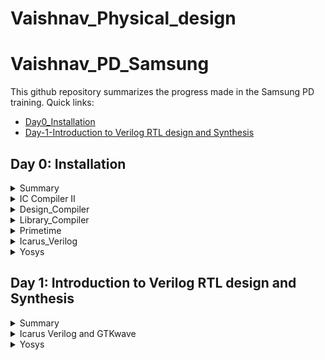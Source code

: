 # Vaishnav_Physical_design

# Vaishnav_PD_Samsung
This github repository summarizes the progress made in the Samsung PD training. Quick links:

- [Day0_Installation](#Day-0-Installation)
- [Day-1-Introduction to Verilog RTL design and Synthesis](#Day-1--Introduction-to-Verilog-RTL-design-and-Synthesis)

## Day 0: Installation
<details>
 <summary> Summary </summary>
Day0 summarises the information about the tool and how to invoke the tool with the respective commands and screenshots used:
  
- IC Compiler II (icc2).

- Design Compiler (dc).

- Library Compiler (lc).
   
- Primetime (pt).
   
- Icarus Verilog (iverilog).
    
- Yosys (yosys).
</details>

<details>
 
 <summary> IC Compiler II </summary>


ICC2 is a cutting-edge tool developed by Synopsys, a leading electronic design automation company. It stands as an integral part of the digital design process, specializing in place-and-route optimization for complex integrated circuits. ICC2 leverages advanced algorithms to achieve high-performance, low-power, and area-efficient designs. With its intuitive interface, it empowers semiconductor engineers to streamline the physical implementation process, delivering faster time-to-market for innovative chip designs. Synopsys' ICC2 tool plays a pivotal role in shaping the future of semiconductor design by enhancing efficiency and enabling the creation of intricate, high-performance electronic devices.

I invoked the ICC2 with the following command:

```
icc2_shell
```

Below is the screenshot showing the successful launch:

<img width="1085" alt="icc2" src="https://github.com/NkVaishnav/Vaishnav_Physical_design/assets/142480622/bdde7302-8767-483e-be55-30c340129b24">


</details>

<details>
 <summary> Design_Compiler </summary>

The Design Compiler (DC) tool by Synopsys is a renowned electronic design automation solution. Serving as a vital component in the ASIC and FPGA design flow, DC excels in transforming RTL (Register Transfer Level) descriptions into optimized gate-level representations. Leveraging advanced synthesis algorithms, it enables engineers to achieve superior performance, lower power consumption, and reduced area utilization. With its rich feature set and comprehensive optimizations, the DC tool empowers designers to achieve faster time-to-results and meet stringent design specifications. Synopsys' Design Compiler remains a cornerstone in modern chip design, driving innovation and efficiency across the semiconductor industry.

I invoked the DC Compiler with the following command:

```
dc_shell
```

Below is the screenshot showing the successful launch:

<img width="1085" alt="dc" src="https://github.com/NkVaishnav/Vaishnav_Physical_design/assets/142480622/31975dde-6064-406b-b8c4-9a17dfcacd35">

</details>

<details>

<summary> Library_Compiler </summary>

The Library Compiler by Synopsys is a vital tool in the semiconductor design process. It specializes in creating and optimizing process-specific libraries, accelerating the development of ASIC and FPGA designs. This tool streamlines library creation with advanced automation, ensuring high-quality and consistent libraries for efficient chip design. The Library Compiler plays a critical role in achieving design goals, enhancing performance, power efficiency, and area utilization. With its comprehensive features and integration capabilities, the Library Compiler empowers designers to create optimized libraries tailored to their specific technology and design requirements, contributing to the success of complex chip projects.

I invoked the DC Compiler with the following command:

```
lc_shell
```

Below is the screenshot showing the successful launch:

<img width="1085" alt="lc" src="https://github.com/NkVaishnav/Vaishnav_Physical_design/assets/142480622/ca41cbf2-c37c-4de0-92d2-dc6b6db5ffe4">
 
</details>

<details>
 
<summary> Primetime </summary>
 
The Primetime tool developed by Synopsys is a widely-used solution for static timing analysis in the field of electronic design automation. It plays a pivotal role in verifying the timing performance of digital integrated circuits, ensuring that designs meet critical timing constraints. Primetime leverages sophisticated algorithms to model and analyze the timing behavior of complex designs, offering insights into potential timing violations and suggesting optimizations. With its accuracy and efficiency, Primetime helps designers achieve high performance, low power consumption, and reduced time-to-market for their semiconductor projects. As an industry-standard tool, Primetime continues to be integral to the success of modern chip design and verification processes.

I invoked the DC Compiler with the following command:

```
pt_shell
```

Below is the screenshot showing the successful launch:

<img width="1085" alt="pt" src="https://github.com/NkVaishnav/Vaishnav_Physical_design/assets/142480622/7c4d4aab-5e4d-4e05-98bf-465d6b74b3f5">

</details>


<details>
 
<summary> Icarus_Verilog </summary>
 
Icarus Verilog is an open-source hardware description language (HDL) compiler and simulator. This tool is widely used for digital circuit design and verification, allowing engineers to write and test designs written in the Verilog hardware description language. Icarus Verilog offers a fast and efficient simulation environment for complex digital systems, aiding in the verification process before actual implementation. Its open-source nature promotes collaboration and customization within the hardware design community. With Icarus Verilog, designers can gain insights into their designs' functionality, behavior, and timing, contributing to the development of reliable and optimized digital circuits.

I invoked the DC Compiler with the following command:

```
iverilog
```

Below is the screenshot showing the successful launch:


<img width="1085" alt="iverilog" src="https://github.com/NkVaishnav/Vaishnav_Physical_design/assets/142480622/8e64e2a7-2631-4397-8999-0ad33daddebe">

</details>

<details>

<summary> Yosys </summary>
 
Yosys is a powerful open-source framework for Verilog RTL synthesis and formal verification. It's widely utilized in digital design automation to convert RTL descriptions into optimized gate-level representations. Yosys stands out for its versatility, offering a range of synthesis and optimization algorithms to enhance circuit performance, reduce area utilization, and minimize power consumption. Beyond synthesis, Yosys also integrates formal verification capabilities, enabling engineers to rigorously verify the correctness of their designs. Its open nature and active community make Yosys a valuable resource for advancing digital circuit design and verification practices.


I invoked the DC Compiler with the following command:

```
yosys
```

Below is the screenshot showing the successful launch:

<img width="1085" alt="yosys" src="https://github.com/NkVaishnav/Vaishnav_Physical_design/assets/142480622/455d39b9-0825-4c4b-9b1c-a540e192c426">

</details>


## Day 1: Introduction to Verilog RTL design and Synthesis

<details>
 <summary> Summary </summary>

 RTL (Register Transfer Level) design and synthesis are essential steps in modern digital circuit development:

RTL Design: RTL design is the process of creating a high-level description of a digital circuit using a hardware description language (HDL) like Verilog or VHDL. It focuses on specifying the functionality of the design, including data flow and control logic, using registers and combinational logic blocks.

Abstraction: RTL abstraction enables designers to describe complex hardware functionalities using a language similar to software programming, making it easier to conceptualize and develop digital circuits.

Synthesis: Synthesis is the automatic translation of the RTL code into a gate-level representation, consisting of logic gates and flip-flops. This process optimizes the design for area, speed, and power by applying various transformations and optimizations.

Optimization: During synthesis, the tool performs various optimizations like technology mapping, constant propagation, and logic restructuring to generate an efficient gate-level netlist that meets the design specifications.

Timing Analysis: Synthesis tools analyze the gate-level netlist to ensure that the design meets timing constraints, such as setup and hold times, critical paths, and clock frequency limitations.

Hierarchical Design: RTL design and synthesis support hierarchical design methodologies, allowing designers to divide complex designs into smaller, manageable modules that can be independently designed, verified, and synthesized.

Verification: While RTL design focuses on functional correctness, synthesis verification ensures that the translated gate-level representation accurately reflects the intended RTL behavior.

Tool Flow: The RTL-to-synthesis flow involves writing RTL code, running simulation to validate functionality, synthesizing the design to generate a gate-level netlist, and performing verification to ensure proper translation.

Iterative Process: Designers often iterate between RTL design and synthesis, refining the RTL code, optimizing for performance, and verifying the resulting gate-level netlist to achieve the desired design goals.

Impact on Design Cycle: Efficient RTL design and synthesis practices are crucial for achieving shorter design cycles, lower costs, and successful realization of advanced digital circuits in today's semiconductor industry.

Day 1 summarises the information about the working of the Icarus Verilog with GTKwave, and Yosys tool, and examples are given with images of trial runs being fired:

</details>
	
 <details>
 <summary> Icarus Verilog and GTKwave </summary>


1. Top Verilog File (Design under test or DUT): The top Verilog file contains the RTL description of the digital design you want to simulate. This file defines the structure and functionality of your design's modules and their interconnections.
   
3. Test Bench File: The test bench file is another Verilog file that you create to simulate and test your design. It includes stimuli generators, monitors, and assertions to simulate real-world scenarios and verify the correctness of your design, this file doesn't have any inputs or outputs but instantiates the DUT in it to provide inputs and outputs.

4. Integration: In Iverilog, you use the iverilog command to compile both the top Verilog file and the test bench file together. This command compiles your design's Verilog files into a simulation executable.

5. Simulation Execution: Once compiled, you execute the simulation using the generated executable. The test bench file generates input stimuli and monitors the output behavior of your design during the simulation.

6. VCD file dump: After the execution of the simulation a.out file is generated and after running this file we get a VCD (Value change dump) file getting generated 

7. Results and Analysis: After the simulation completes, you can analyze the simulation results to verify that your design behaves as expected. Waveform viewers, like GTKWave, can help visualize the signal behavior over time, showing inputs, outputs, and internal signals with the help of VCD file dumped before.

We give inputs to the Design under Test and observe the output with the help of Testbench. The image below illustrates the way in which it is done:

<img width="1085" alt="DUT_TB" src="https://github.com/NkVaishnav/Vaishnav_Physical_design/assets/142480622/863ff72f-fc74-4fd3-8c38-23095f5e9ef5">

The commands that were used to run the simulation of the Icarus Verilog are mentioned below one by one :
```
iverilog main.v tb_main.v 
```
The above command is used to call the top verilog and its respective testbench and generated an a.out file

Below is the screenshot the image that shows the output of the above command 

<img width="1085" alt="iverilog1" src="https://github.com/NkVaishnav/Vaishnav_Physical_design/assets/142480622/a59cefef-9ab6-4efa-8a41-f138be2ab50b">

```
./a.out 
```
The above command is used to call the generated a.out file which in turn generates the .vcd file

Below is the screenshot the image that shows the output of the above command 

<img width="1085" alt="iverilog2" src="https://github.com/NkVaishnav/Vaishnav_Physical_design/assets/142480622/339db2cf-1222-48eb-bf6b-773e726a3ca3">


```
gtkwave tb_main.vcd
```

The above command opens the graphical window for us to view the changes in the value of the Design
 
Below is the screenshot of the image that shows the output of the above command 

<img width="1085" alt="iverilog3" src="https://github.com/NkVaishnav/Vaishnav_Physical_design/assets/142480622/f3284ff4-5aeb-43b6-98d8-e218d9a2b745">

 Here is the list of all the commands together :
 
 ```
iverilog main.v tb_main.v
./a.out
gtkwave tb_main.vcd
```
</details>	


	
 <details>
 <summary> Yosys </summary>

Yosys, an open-source RTL synthesis tool, operates by converting Register Transfer Level (RTL) descriptions written in hardware description languages like Verilog or VHDL into optimized gate-level representations. It follows these steps:

Parsing and AST Generation: Yosys begins by parsing the input RTL code and constructing an Abstract Syntax Tree (AST) representation of the design.

Optimization: Yosys applies a series of transformations and optimizations to the AST, enhancing the design's performance, area utilization, and power efficiency. These optimizations involve logic minimization, constant propagation, and simplification.

Technology Mapping: Yosys maps the optimized RTL to a technology library, replacing abstract RTL constructs with actual gate-level cells. It selects the best cells based on the target technology and the design constraints.

Hierarchy Flattening: If necessary, Yosys can flatten hierarchical designs, simplifying the design's structure for better optimization and synthesis.

Generating Netlist: Yosys generates a gate-level netlist from the technology-mapped design, which represents the circuit's connectivity, logic gates, and flip-flops.

Throughout these stages, Yosys provides extensive options for controlling optimizations, performing fine-tuning, and generating various reports to analyze the design's performance and characteristics.

By automating these processes, Yosys empowers designers to create efficient gate-level netlists from high-level RTL descriptions, enabling further steps in the design flow like place-and-route and physical design.

The image below shows the flow, inputs and the outputs of the Yosys tool:


![Yosys_workflow](https://github.com/NkVaishnav/Vaishnav_Physical_design/assets/142480622/2eb86b55-ca32-4283-84d0-9095f0e1bd3c)

Commands that were used to get the netlist are mentioned below :

```
read_liberty -lib /Pathtolib
```
This command is used to get the path to the library and respective image after the execution of the code is given below
![yosys1](https://github.com/NkVaishnav/Vaishnav_Physical_design/assets/142480622/be6bf5a3-0c92-40a9-bcfc-6442b42e47fc)

```
read_verilog main.v
```
This command is used to read teh verilog file and the image after the execution of this step is mentioned below
![yosys2](https://github.com/NkVaishnav/Vaishnav_Physical_design/assets/142480622/aea119b9-c3fb-4d4c-84ff-a2732b58a3a6)

```
synth -top good_mux
```
This command is used to mention the top module of the design and the image after the execution is mentioned below
![yosys3](https://github.com/NkVaishnav/Vaishnav_Physical_design/assets/142480622/e153f189-8026-4c1f-abda-6ccc295e4481)

```
abc -liberty /Pathtolib
```
This command is used to map the cells in design to the cells in the library and the image after the execution is mentioned below
![yosys4](https://github.com/NkVaishnav/Vaishnav_Physical_design/assets/142480622/9e249d8f-3d03-444f-814c-33c483558b74)

```
show
```
This command shows the view of which cells have been used in the design and the image after the execution is mentioned below
![yosys5](https://github.com/NkVaishnav/Vaishnav_Physical_design/assets/142480622/240cb576-f347-4101-a6d4-bf94a94e854c)

```
write_verilog -noattr main_netlist.v
```
This command writes out the netlist and the image after the execution is mentioned below

 

  ![yosys6](https://github.com/NkVaishnav/Vaishnav_Physical_design/assets/142480622/c88d063d-4a26-48fe-a1f1-ccab85314f2b)

  Here is the list of all the commands together :
  
 ```
read_liberty -lib /Pathtolib
read_verilog main.v
synth -top good_mux
abc -liberty /Pathtolib
show
write_verilog -noattr main_netlist.v
```
	
 </details>


